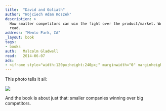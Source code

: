 ```yaml
---
title:	"David and Goliath"
author: "Wojciech Adam Koszek"
description: >
  How smaller competitors can win the fight over the product/market. Worth
  read.
address: "Menlo Park, CA"
_layout: book
tags:
- books
auth:	Malcolm Gladwell
read:	2014-06-07
ads:
- <iframe style="width:120px;height:240px;" marginwidth="0" marginheight="0" scrolling="no" frameborder="0" src="//ws-na.amazon-adsystem.com/widgets/q?ServiceVersion=20070822&OneJS=1&Operation=GetAdHtml&MarketPlace=US&source=ss&ref=ss_til&ad_type=product_link&tracking_id=wkoszek08-20&marketplace=amazon&region=US&placement=B00BAXFAOW&asins=B00BAXFAOW&linkId=WGLBZTLAH3CVTDHF&show_border=false&link_opens_in_new_window=true&price_color=333333&title_color=C00000&bg_color=FFFFFF"></iframe>
---
```


This photo tells it all:

<img src="http://s7.computerhistory.org/is/image/CHM/500004285-03-01?$re-medium-zoom$" />

And the book is about just that: smaller companies winning over big
competitors.
